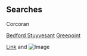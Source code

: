 ## Searches

Corcoran

[Bedford Stuyvesant](https://www.corcoran.com/homes-for-sale/location/bedford-stuyvesant-ny-7573/regionId=1)
[Greepoint](https://www.corcoran.com/homes-for-sale/location/greenpoint-ny-7600/regionId=1)

[Link](url) and ![Image](src)
```
